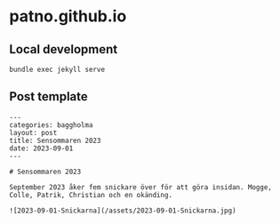 # patno.github.io

## Local development

```shell
bundle exec jekyll serve
```


## Post template
```
---
categories: baggholma
layout: post
title: Sensommaren 2023
date: 2023-09-01
---

# Sensommaren 2023

September 2023 åker fem snickare över för att göra insidan. Mogge, Colle, Patrik, Christian och en okänding.

![2023-09-01-Snickarna](/assets/2023-09-01-Snickarna.jpg)

```